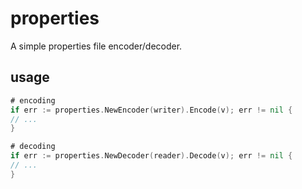 # properties #

A simple properties file encoder/decoder.

## usage ##

```go
# encoding
if err := properties.NewEncoder(writer).Encode(v); err != nil {
// ...
}

# decoding
if err := properties.NewDecoder(reader).Decode(v); err != nil {
// ...
}
```
